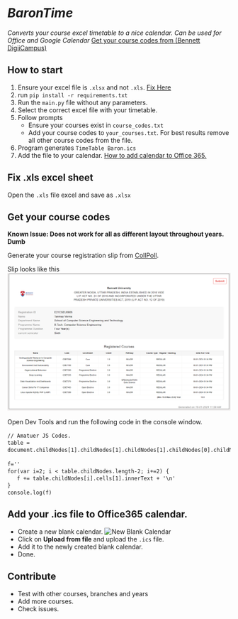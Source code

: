 # ***BaronTime***
*Converts your course excel timetable to a nice calendar. Can be used for Office and Google Calendar*
[Get your course codes from (Bennett DigiiCampus)](#get-your-course-codes)


## How to start
1. Ensure your excel file is ```.xlsx``` and not ```.xls```. [Fix Here](#fix-xls-excel-sheet)
2. run ```pip install -r requirements.txt```
3. Run the ```main.py``` file without any parameters.
4. Select the correct excel file with your timetable.
5. Follow prompts
    - Ensure your courses exist in ```course_codes.txt```
    - Add your course codes to ```your_courses.txt```. For best results remove all other course codes from the file.
6. Program generates ```TimeTable Baron.ics```
7. Add the file to your calendar. [How to add calendar to Office 365.](#add-your-ics-file-to-office365-calendar)

## Fix .xls excel sheet
Open the ```.xls``` file excel and save as ```.xlsx```

## Get your course codes
**Known Issue: Does not work for all as different layout throughout years. Dumb**

Generate your course registration slip from [CollPoll](https://bennett.digiicampus.com/courseRegistration/student).

Slip looks like this
![Course Registration](image.png)

Open Dev Tools and run the following code in the console window.
```JS
// Amatuer JS Codes.
table = document.childNodes[1].childNodes[1].childNodes[1].childNodes[0].childNodes[0].childNodes[4].childNodes[2].childNodes[9].childNodes[1].childNodes[1]

f=''
for(var i=2; i < table.childNodes.length-2; i+=2) {
   f += table.childNodes[i].cells[1].innerText + '\n'
}
console.log(f)
```

## Add your .ics file to Office365 calendar.
- Create a new blank calendar.
![New Blank Calendar](image-1.png)
- Click on **Upload from file** and upload the ```.ics``` file.
- Add it to the newly created blank calendar.
- Done. 


## Contribute
- Test with other courses, branches and years
- Add more courses.
- Check issues.
